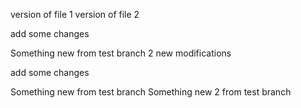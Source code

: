 version of file 1
version of file 2

add some changes

Something new from test branch 2
new modifications

add some changes

Something new from test branch 
Something new 2 from test branch
